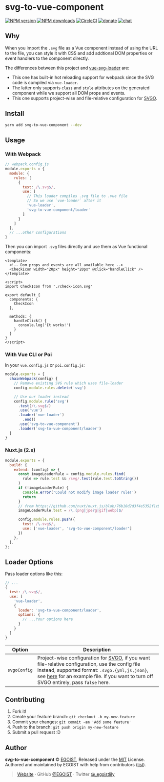 
# svg-to-vue-component

[![NPM version](https://badgen.net/npm/v/svg-to-vue-component)](https://npmjs.com/package/svg-to-vue-component) [![NPM downloads](https://badgen.net/npm/dm/svg-to-vue-component)](https://npmjs.com/package/svg-to-vue-component) [![CircleCI](https://badgen.net/circleci/github/egoist/svg-to-vue-component/master)](https://circleci.com/gh/egoist/svg-to-vue-component/tree/master)  [![donate](https://badgen.net/badge/support%20me/donate/ff69b4)](https://patreon.com/egoist) [![chat](https://badgen.net/badge/chat%20on/discord/7289DA)](https://chat.egoist.moe)

## Why

When you import the `.svg` file as a Vue component instead of using the URL to the file, you can style it with CSS and add addtional DOM properties or event handlers to the component directly.

The differences between this project and [vue-svg-loader](https://github.com/visualfanatic/vue-svg-loader) are:

- This one has built-in hot reloading support for webpack since the SVG code is compiled via `vue-loader`.
- The latter only supports `class` and `style` attributes on the generated component while we support all DOM props and events.
- This one supports project-wise and file-relative configuration for [SVGO](https://github.com/svg/svgo).

## Install

```bash
yarn add svg-to-vue-component --dev
```

## Usage

### With Webpack

```js
// webpack.config.js
module.exports = {
  module: {
    rules: [
      {
        test: /\.svg$/,
        use: [
          // This loader compiles .svg file to .vue file
          // So we use `vue-loader` after it
          'vue-loader',
          'svg-to-vue-component/loader'
        ]
      }
    ]
  },
  // ...other configurations
}
```

Then you can import `.svg` files directly and use them as Vue functional components:

```vue
<template>
  <!-- Dom props and events are all available here -->
  <CheckIcon width="20px" height="20px" @click="handleClick" />
</template>

<script>
import CheckIcon from './check-icon.svg'

export default {
  components: {
    CheckIcon
  },

  methods: {
    handleClick() {
      console.log('It works!')
    }
  }
}
</script>
```

### With Vue CLI or Poi

In your `vue.config.js` or `poi.config.js`:

```js
module.exports = {
  chainWebpack(config) {
    // Remove existing SVG rule which uses file-loader
    config.module.rules.delete('svg')

    // Use our loader instead
    config.module.rule('svg')
      .test(/\.svg$/)
      .use('vue')
      .loader('vue-loader')
        .end()
      .use('svg-to-vue-component')
      .loader('svg-to-vue-component/loader')
  }
}
```
### Nuxt.js (2.x)
``` js
module.exports = {
  build: {
    extend: (config) => {
      const imageLoaderRule = config.module.rules.find(
        rule => rule.test && /svg/.test(rule.test.toString())
      )
      if (!imageLoaderRule) {
        console.error('Could not modify image loader rule!')
        return
      }
      // from https://github.com/nuxt/nuxt.js/blob/76b10d2d3f4e5352f1c9d14c52008f234e66d7d5/lib/builder/webpack/base.js#L203
      imageLoaderRule.test = /\.(png|jpe?g|gif|webp)$/

      config.module.rules.push({
        test: /\.svg$/,
        use: ['vue-loader', 'svg-to-vue-component/loader']
      })
    },
  },
};
```


## Loader Options

Pass loader options like this:

```js
// ...
{
  test: /\.svg$/,
  use: [
    'vue-loader',
    {
      loader: 'svg-to-vue-component/loader',
      options: {
        // ...Your options here
      }
    }
  ]
}
```

|Option|Description|
|---|---|
|`svgoConfig`|Project-wise configuration for [SVGO](https://github.com/svg/svgo), if you want file-relative configuration, use the config file instead, supported format: `.svgo.{yml,js,json}`, see [here](https://github.com/svg/svgo/blob/master/.svgo.yml) for an example file. If you want to turn off SVGO entirely, pass `false` here.|

## Contributing

1. Fork it!
2. Create your feature branch: `git checkout -b my-new-feature`
3. Commit your changes: `git commit -am 'Add some feature'`
4. Push to the branch: `git push origin my-new-feature`
5. Submit a pull request :D


## Author

**svg-to-vue-component** © [EGOIST](https://github.com/egoist), Released under the [MIT](./LICENSE) License.<br>
Authored and maintained by EGOIST with help from contributors ([list](https://github.com/egoist/svg-to-vue-component/contributors)).

> [Website](https://egoist.sh) · GitHub [@EGOIST](https://github.com/egoist) · Twitter [@_egoistlily](https://twitter.com/_egoistlily)

